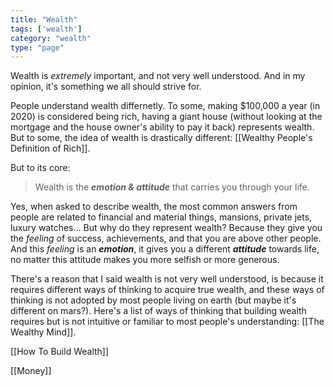 ```yaml
---
title: "Wealth"
tags: ['wealth']
category: "wealth"
type: "page"
---
```


Wealth is *extremely* important, and not very well understood. And in my opinion, it's something we all should strive for.

People understand wealth differnetly. To some, making $100,000 a year (in 2020) is considered being rich, having a giant house (without looking at the mortgage and the house owner's ability to pay it back) represents wealth. But to some, the idea of wealth is drastically different: [[Wealthy People's Definition of Rich]].

But to its core:

> Wealth is the ***emotion & attitude*** that carries you through your life.

Yes, when asked to describe wealth, the most common answers from people are related to financial and material things, mansions, private jets, luxury watches... But why do they represent wealth? Because they give you the *feeling* of success, achievements, and that you are above other people. And this *feeling* is an ***emotion***, it gives you a different ***attitude*** towards life, no matter this attitude makes you more selfish or more generous.

There's a reason that I said wealth is not very well understood, is because it requires different ways of thinking to acquire true wealth, and these ways of thinking is not adopted by most people living on earth (but maybe it's different on mars?). Here's a list of ways of thinking that building wealth requires but is not intuitive or familiar to most people's understanding: [[The Wealthy Mind]].

[[How To Build Wealth]]

[[Money]]

